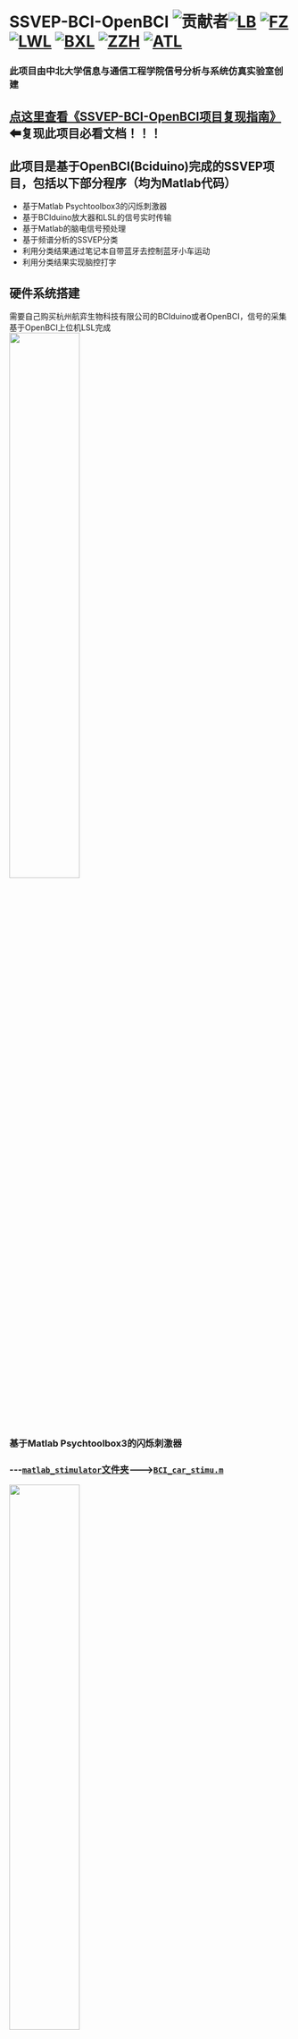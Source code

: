 # SSVEP-BCI-OpenBCI ![贡献者](https://img.shields.io/github/contributors/AI-Tianlong/SSVEP-BCI-OpenBCI?label=%E5%90%88%E4%BD%9C%E8%B4%A1%E7%8C%AE%E8%80%85)[![LB](https://img.shields.io/github/followers/LBMoon?label=LiuBo&style=social)](https://github.com/LBMoon)  [![FZ](https://img.shields.io/github/followers/zhuangfeng122915?label=FengZhuang&style=social)](https://github.com/zhuangfeng122915) [![LWL](https://img.shields.io/github/followers/lwlBCI?label=LWL&style=social)](https://github.com/lwlBCI) [![BXL](https://img.shields.io/github/followers/Bu0717?label=BXL&style=social)](https://github.com/Bu0717)  [![ZZH](https://img.shields.io/github/followers/HITzihao?label=ZZH&style=social)](https://github.com/HITzihao) [![ATL](https://img.shields.io/github/followers/AI-Tianlong?label=ATL&style=social)](https://github.com/AI-Tianlong) 

### **此项目由中北大学信息与通信工程学院信号分析与系统仿真实验室创建**  
## [点这里查看《SSVEP-BCI-OpenBCI项目复现指南》](https://github.com/AI-Tianlong/SSVEP-BCI-OpenBCI/blob/main/%E3%80%8ASSVEP-OpenBCI%E9%A1%B9%E7%9B%AE%E5%A4%8D%E7%8E%B0%E6%8C%87%E5%8D%97%E3%80%8B.md)⬅复现此项目必看文档！！！

## 此项目是基于OpenBCI(Bciduino)完成的SSVEP项目，包括以下部分程序（均为Matlab代码）
* 基于Matlab Psychtoolbox3的闪烁刺激器
* 基于BCIduino放大器和LSL的信号实时传输
* 基于Matlab的脑电信号预处理
* 基于频谱分析的SSVEP分类
* 利用分类结果通过笔记本自带蓝牙去控制蓝牙小车运动
* 利用分类结果实现脑控打字
## 硬件系统搭建
需要自己购买杭州航弈生物科技有限公司的BCIduino或者OpenBCI，信号的采集基于OpenBCI上位机LSL完成  
<img src="https://user-images.githubusercontent.com/50650583/149366828-08c202de-0f79-499a-be11-0f1ad2f552e0.png" width="50%"/>




### 基于Matlab Psychtoolbox3的闪烁刺激器
### ---[`matlab_stimulator`文件夹](https://github.com/AI-Tianlong/SSVEP-BCI-OpenBCI/tree/main/matlab_stimulator)--->[`BCI_car_stimu.m`](https://github.com/AI-Tianlong/SSVEP-BCI-OpenBCI/blob/main/matlab_stimulator/BCI_car_stimu.m)
<img src="https://user-images.githubusercontent.com/50650583/149368480-8caf2b23-deaa-4d2d-9e05-e512cc4999f4.png" width="50%">



## 基于BCIduino放大器和LSL的信号实时传输
### ---[`matlab_signal_processing`文件夹](https://github.com/AI-Tianlong/SSVEP-BCI-OpenBCI/tree/main/matlab_signal_processing)-->查看具体说明
![image](https://user-images.githubusercontent.com/50650583/149366997-4a9ed976-9df0-4e66-967d-bdf5d09014a8.png)

## 基于Matlab的脑电信号预处理
### ---[`matlab_signal_processing`文件夹](https://github.com/AI-Tianlong/SSVEP-BCI-OpenBCI/tree/main/matlab_signal_processing)-->[`offline_analysis.m`](https://github.com/AI-Tianlong/SSVEP-BCI-OpenBCI/blob/main/matlab_signal_processing/offline_analysis.m)
<img src="https://user-images.githubusercontent.com/50650583/149368378-8ab0b548-8648-42c0-b7c5-b6587f54fd0f.png" width="100%">






## 基于FFT的SSVEP分类
### ---[`matlab_signal_processing`文件夹](https://github.com/AI-Tianlong/SSVEP-BCI-OpenBCI/tree/main/matlab_signal_processing)-->[`online_analysis.m`](https://github.com/AI-Tianlong/SSVEP-BCI-OpenBCI/blob/main/matlab_signal_processing/online_analysis.m)

## 利用分类结果去控制蓝牙小车运动
### ---[`matlab_signal_processing`文件夹](https://github.com/AI-Tianlong/SSVEP-BCI-OpenBCI/tree/main/matlab_signal_processing)-->[`online_analysis.m`](https://github.com/AI-Tianlong/SSVEP-BCI-OpenBCI/blob/main/matlab_signal_processing/online_analysis.m)
<img src='https://user-images.githubusercontent.com/50650583/150639266-47c4ba26-1e60-42e0-bb8a-ba16dde6c2df.png' width='70%'/>

此外，关于本项目的其它问题欢迎随时联系贡献者中的 lwlBCI😚

敬请期待后续更新
## 更新小记
### 2023-11-10 我们的 Repo 获得了 40 的star⭐
### 2023-11-29 我们的 Repo 获得了 43 的star⭐ 
### 2023-12-19 我们的 Repo 获得了 45 的star⭐ 
(感谢各位对本工作的兴趣与肯定)
